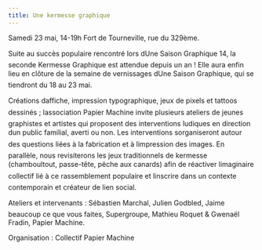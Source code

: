 ```yaml
---
title: Une kermesse graphique
---
```


Samedi 23 mai, 14-19h
Fort de Tourneville, rue du 329ème.


Suite au succès populaire rencontré lors dUne Saison Graphique 14, la seconde Kermesse
Graphique est attendue depuis un an ! Elle aura enfin lieu en clôture de la semaine de
vernissages dUne Saison Graphique, qui se tiendront du 18 au 23 mai.

Créations daffiche, impression typographique, jeux de pixels et tattoos dessinés ; lassociation
Papier Machine invite plusieurs ateliers de jeunes graphistes
et artistes qui proposent des interventions ludiques en
direction dun public familial, averti ou non. Les interventions
sorganiseront autour des questions liées à la fabrication et à
limpression des images.
En parallèle, nous revisiterons les jeux traditionnels de
kermesse (chamboultout, passe-tête, pêche aux canards)
afin de réactiver limaginaire collectif lié à ce rassemblement
populaire et linscrire dans un contexte contemporain et
créateur de lien social.

Ateliers et intervenants : Sébastien Marchal, Julien Godbled,
Jaime beaucoup ce que vous faites, Supergroupe, Mathieu
Roquet & Gwenaël Fradin, Papier Machine.

Organisation : Collectif Papier Machine

